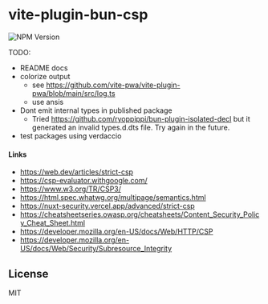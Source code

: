 # vite-plugin-bun-csp

![NPM Version](https://img.shields.io/npm/v/vite-plugin-bun-csp)

TODO:

- README docs
- colorize output
  - see https://github.com/vite-pwa/vite-plugin-pwa/blob/main/src/log.ts
  - use ansis
- Dont emit internal types in published package
  - Tried https://github.com/ryoppippi/bun-plugin-isolated-decl but it generated an invalid types.d.dts file. Try again in the future.
- test packages using verdaccio

#### Links

- https://web.dev/articles/strict-csp
- https://csp-evaluator.withgoogle.com/
- https://www.w3.org/TR/CSP3/
- https://html.spec.whatwg.org/multipage/semantics.html
- https://nuxt-security.vercel.app/advanced/strict-csp
- https://cheatsheetseries.owasp.org/cheatsheets/Content_Security_Policy_Cheat_Sheet.html
- https://developer.mozilla.org/en-US/docs/Web/HTTP/CSP
- https://developer.mozilla.org/en-US/docs/Web/Security/Subresource_Integrity

## License

MIT
